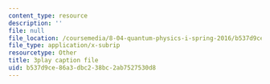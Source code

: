 ```yaml
---
content_type: resource
description: ''
file: null
file_location: /coursemedia/8-04-quantum-physics-i-spring-2016/b537d9ce86a3dbc238bc2ab7527530d8_Mh8vUEStCQ8.srt
file_type: application/x-subrip
resourcetype: Other
title: 3play caption file
uid: b537d9ce-86a3-dbc2-38bc-2ab7527530d8
---
```

